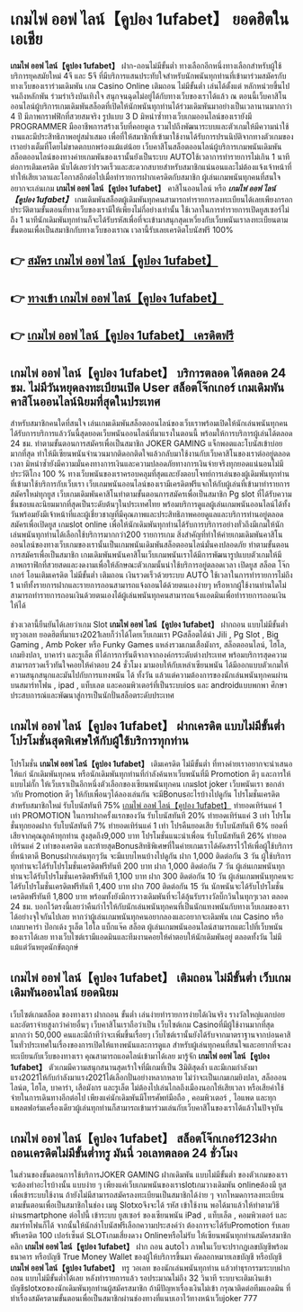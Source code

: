 # เกมไพ่ ออฟ ไลน์【คูปอง 1ufabet】  ยอดฮิตในเอเชีย 

**เกมไพ่ ออฟ ไลน์【คูปอง 1ufabet】** ฝาก-ถอนไม่มีขั้นต่ำ  ทางเลือกอีกหนึ่งทางเลือกสำหรับผู้ใช้บริการยุคสมัยใหม่ 4จี และ 5จี ที่มีบริการแสนประทับใจสำหรับนักพนันทุกท่านที่เข้ามาร่วมสมัครกับทางเว็บของเราร่วมเดิมพัน เกม Casino Online เติมถอน ไม่มีขั้นต่ำ เล่นได้ตั้งแต่ หลักหน่วยขึ้นไปจนถึงหลักพัน ร่วมร่าเริงบันเทิงใจ สนุกจนฉุดไม่อยู่ได้กับทางเว็บของเราได้แล้ว ณ ตอนนี้เว็บคาสิโนออนไลน์ผู้บริการเกมเดิมพันสล็อตที่เปิดให้นักพนันทุกท่านได้ร่วมเดิมพันมาอย่างเป็นเวลานานมากกว่า 4 ปี มีภาพกราฟฟิกที่สวยสมจริง รูปแบบ 3 D
มิหนำซ้ำทางเว็บเกมออนไลน์ของเรายังมี  PROGRAMMER มืออาชีพการสร้างเว็บที่คอยดูเล  รวมไปถึงพัฒนาระบบและตัวเกมให้มีความน่าใช้งานและมีประสิทธิภาพอยู่สม่ำเสมอ เพื่อที่ให้สมาชิกที่เข้ามาใช้งานได้รับการปรนนิบัติจากทางตัวเกมของเราอย่างเต็มที่โดยไม่ขาดตกบกพร่องแม้แต่น้อย เว็บคาสิโนสล็อตออนไลน์ผู้บริการเกมพนันเดิมพันสล็อตออนไลน์ของทางค่ายเกมพันของเรานั้นยังเป็นระบบ AUTOใช้เวลาการทำรายการไม่เกิน 1 นาที ต่อการเติมเครดิต นับได้เลยว่าIรวดเร็วและสะดวกสบายสำหรับสมาชิกแน่นอนและไม่ต้องแจ้งเจ้าหน้าที่ทำให้เสียเวลาและโอกาสอีกต่อไปเมื่อทำรายการฝากเครดิตกับสมาชิก
ผู้เล่นเกมพนันทุกคนที่สนใจอยากจะเล่นเกม **เกมไพ่ ออฟ ไลน์【คูปอง 1ufabet】** คาสิโนออนไลน์ หรือ ***เกมไพ่ ออฟ ไลน์【คูปอง 1ufabet】*** เกมเดิมพันสล็อตผู้เดิมพันทุกคนสามารถทำรายการลงทะเบียนได้เลยเพียงกรอกประวัติตามขั้นตอนที่ทางเว็บของเรามีให้เพียงไม่กี่อย่างเท่านั้น ใช้เวลาในการทำรายการเปิดยูสเซอร์ไม่ถึง 1 นาทีนักเดิมพันทุกท่านก็จะได้รับรหัสเพื่อที่จะเข้ามาสนุกสุดเหวี่ยงกับเว็บพนันเราลงทะเบียนตามขั้นตอนเพื่อเป็นสมาชิกกับทางเว็บของเราณ เวลานี้รับเลยเครดิตโบนัสฟรี 100%

## 👉 [สมัคร เกมไพ่ ออฟ ไลน์【คูปอง 1ufabet】](https://archa888.com/)
## 👉 [ทางเข้า เกมไพ่ ออฟ ไลน์【คูปอง 1ufabet】](https://archa888.com/)
## 👉 [เกมไพ่ ออฟ ไลน์【คูปอง 1ufabet】 เครดิตฟรี](https://archa888.com/)

## เกมไพ่ ออฟ ไลน์【คูปอง 1ufabet】 บริการตลอด ได้ตลอด 24 ชม. ไม่มีวันหยุดลงทะเบียนเปิด User สล็อตโจ๊กเกอร์ เกมเดิมพันคาสิโนออนไลน์นิยมที่สุดในประเทศ

สำหรับสมาชิกคนใดที่สนใจ เล่นเกมเดิมพันสล็อตออนไลน์ของเว็บเราพร้อมเปิดให้นักเล่นพนันทุกคนได้รับการบริการแล้ววันนี้สุดยอดเว็บพนันออนไลน์ที่มาแรงในตอนนี้ พร้อมให้การบริการผู้เล่นได้ตลอด 24 ชม. ทำตามขั้นตอนการสมัครเพื่อเป็นสมาชิก JOKER GAMING แจ็กพอตและโบนัสเข้าบ่อยมากที่สุด ทำให้มีเซียนพนันจำนวนมากติดอกติดใจแล้วกลับมาใช้งานกับเว็บคาสิโนของเราต่ออยู่ตลอดเวลา มิหนำซ้ำยังมีความมั่นคงทางการเงินและความปลอดภัยทางการเงินจ่ายจริงทุกยอดแน่นอนไม่มีประวัติโกง 100 % ทางเว็บพนันของเราครอบคลุมที่สุดและยังตอบโจทย์การเล่นของผู้เดิมพันทุกท่านที่เข้ามาใช้บริการกับเว็บเรา
เว็บเกมพนันออนไลน์ของเรามีเครดิตฟรีแจกให้กับผู้เล่นที่เข้ามาทำรายการสมัครใหม่ทุกยูส เว็บเกมเดิมพันคาสิโนทำตามขั้นตอนการสมัครเพื่อเป็นสมาชิก Pg slot ที่ได้รับความชื่นชอบและนิยมมากที่สุดเป็นระดับต้นๆในประเทศไทย พร้อมบริการดูแลผู้เล่นเกมพนันออนไลน์ได้ทั้งวันพร้อมยังมีเจ้าหน้าที่และผู้เชี่ยวชาญที่มีคุณภาพและประสิทธิภาพคอยดูแลและบริการท่านอยู่ตลอด สมัครเพื่อเปิดยูส เกมslot online เพื่อให้นักเดิมพันทุกท่านได้รับการบริการอย่างทั่วถึงมีเกมให้นักเล่นพนันทุกท่านได้เลือกใช้บริการมากกว่า200 รายการเกม
สิ่งสำคัญที่ทำให้ค่ายเกมเดิมพันคาสิโนออนไลน์ของทางเว็บเกมของเรานั้นเป็นเกมพนันเดิมพันสล็อตออนไลน์มั่นคงปลอดภัย ทำตามขั้นตอนการสมัครเพื่อเป็นสมาชิก  เกมเดิมพันพนันคาสิโนเว็บเกมพนันเราได้มีการพัฒนารูปแบบตัวเกมให้มีภาพกราฟิกที่สวยสดและงดงามเพื่อให้ลักษณะตัวเกมนั้นน่าใช้บริการอยู่ตลอดเวลา เปิดยูส สล็อต โจ๊กเกอร์ โอนเติมเครดิต ไม่มีขั้นต่ำ เติมถอน เงินรวดเร็วด้วยระบบ AUTO ใช้เวลาในการทำรายการไม่ถึง 1 นาทีทั้งรายการฝากและรายการถอนสามารถแจ้งถอนได้ด้วยตนเองง่ายๆ หรือหากผู้ใช้งานท่านใดไม่สามารถทำรายการถอนเงินด้วยตนเองได้ผู้เล่นพนันทุกคนสามารถแจ้งแอดมินเพื่อทำรายการถอนเงินให้ได้

ช่วงเวลานี้ยืนยันได้เลยว่าเกม Slot **เกมไพ่ ออฟ ไลน์【คูปอง 1ufabet】** ฝากถอน แบบไม่มีขั้นต่ำทรูวอเลท ยอดฮิตที่มาแรง2021เลยก็ว่าได้โดยเว็บเกมเรา PGสล็อตได้นำ  Jili , Pg Slot , Big Gaming , Amb Poker หรือ Funky Games แหล่งรวมเกมเสือมังกร, สล็อตออนไลน์, ไฮโล, เกมยิงปลา, บาคาร่า และรูเล็ต ที่ได้การการันตีจากจากองค์กรระดับต่างประเทศ พร้อมบริการสุดความสามารถรวดเร็วทันใจคอยให้คำตอบ 24 ชั่วโมง มามอบให้กับเหล่าเซียนพนัน ได้มีออกแบบตัวเกมให้ความสนุกสนุกและมันไปกับการแทงพนัน ได้ ทั้งวัน แล้วแต่ความต้องการของนักเล่นพนันทุกคนผ่านบนสมาร์ทโฟน , ipad , แท็บเลต และคอมพิวเตอร์ที่เป็นระบบios และ androidแบบพกพา ศึกษาประสบการณ์และพัฒนาสู่การเป็นนักปั่นสล็อตระดับประเทศ

## เกมไพ่ ออฟ ไลน์【คูปอง 1ufabet】 ฝากเครดิต แบบไม่มีขั้นต่ำ โปรโมชั่นสุดพิเศษให้กับผู้ใช้บริการทุกท่าน

โปรโมชั่น **เกมไพ่ ออฟ ไลน์【คูปอง 1ufabet】** เติมเครดิต ไม่มีขั้นต่ำ ที่ทางค่ายเราอยากจะนำเสนอให้แก่  นักเดิมพันทุกคน หรือนักเดิมพันทุกท่านที่กำลังค้นหาเว็บพนันที่มี  Promotion ดีๆ และการให้แบบไม่กั๊ก ให้เว็บเราเป็นอีกหนึ่งตัวเลือกของเซียนพนันทุกคน เกมslot joker เว็บพนันเรา ขอกล่าวกับ Promotion ดีๆ ให้กับเพื่อนๆได้ลองเล่นกัน จะมีBonusอะไรบ้างไปดูกัน
โปรโมชั่นเครดิตสำหรับสมาชิกใหม่ รับโบนัสทันที 75% [เกมไพ่ ออฟ ไลน์【คูปอง 1ufabet】](https://archa888.com/) ทำยอดเทิร์นแค่ 1 เท่า
 PROMOTION ในการฝากครั้งแรกของวัน รับโบนัสทันที 20% ทำยอดเทิร์นแค่ 3 เท่า
โปรโมชั่นทุกยอดฝาก รับโบนัสทันที 7% ทำยอดเทิร์นแค่ 1 เท่า
โปรคืนยอดเสีย รับโบนัสทันที 6% ยอดที่เสียจากคุณลูกค้าทุกท่าน สูงสุดถึง9,000 บาท
โปรโมชั่นแนะนำเพื่อน รับโบนัสทันที 26% ทำยอดเทิร์นแค่ 2 เท่าของเครดิต
และท้ายสุดBonusสิทธิพิเศษที่ในค่ายเกมเราได้คัดสรรไว้ให้เพื่อผู้ใช้บริการที่หน้าตาดี Bonusฝากเล่นทุกๆวัน จะมีแบบไหนบ้างไปดูกัน
ฝาก 1,000 ติดต่อกัน 3 วัน ผู้ใช้บริการทุกท่านจะได้รับโปรโมชั่นเครดิตฟรีทันที 200 บาท
ฝาก 1,000 ติดต่อกัน 7 วัน ผู้เล่นเกมพนันทุกท่านจะได้รับโปรโมชั่นเครดิตฟรีทันที 1,100 บาท
ฝาก 300 ติดต่อกัน 10 วัน ผู้เล่นเกมพนันทุกคนจะได้รับโปรโมชั่นเครดิตฟรีทันที 1,400 บาท
ฝาก 700 ติดต่อกัน 15 วัน นักพนันจะได้รับโปรโมชั่นเครดิตฟรีทันที 1,800 บาท
พร้อมทั้งยังมีการวางเดิมพันที่จะได้ลุ้นรับรางวัลบิ๊กวินในทุกๆเวลา ตลอด 24 ชม. บอกไว้ตรงนี้เลยว่าคืนกำไรให้กับนักเล่นพนันทุกคนที่เป็นนักแทงพนันกับทางเว็บเกมของเราได้อย่างจุใจกันไปเลย หากว่าผู้เล่นเกมพนันทุกคนอยากลองและอยากจะเดิมพัน เกม Casino หรือเกมบาคาร่า ป๊อกเด้ง รูเล็ต ไฮโล แบ็กแจ๊ค สล็อต ผู้เล่นเกมพนันออนไลน์สามารถแตะไปที่เว็บพนันของเราได้เลย ทางเว็บไซต์เรามีแอดมินและทีมงานคอยให้คำตอบให้นักเดิมพันอยู่ ตลอดทั้งวัน ไม่มีแม้แต่วันหยุดนักขัตฤกษ์

## เกมไพ่ ออฟ ไลน์【คูปอง 1ufabet】 เติมถอน ไม่มีขั้นต่ำ  เว็บเกมเดิมพันออนไลน์ ยอดนิยม

เว็บไซต์เกมสล็อต ของทางเรา ฝากถอน ขั้นต่ำ เล่นง่ายทำรายการง่ายได้เงินจริง รางวัลใหญ่แตกบ่อยและอัตราจ่ายสูงกว่าค่ายอื่นๆ เว็บคาสิโนเราถือว่าเป็น เว็บไซต์เกม Casinoที่มีผู้ใช้งานมากที่สุดมากกว่า 50,000 คนและมีถ้าทีว่าจะเพิ่มขึ้นเรื่อยๆ เว็บไซต์เรานั้นยังได้รับจากมาตราฐานจากบ่อนคาสิโนทั่วประเทศในเรื่องของการเปิดให้แทงพนันและการดูแล สำหรับผู้เล่นทุกคนที่สนใจและอยากที่จะลงทะเบียนกับเว็บของทางเรา คุณสามารถแอดไลน์เข้ามาได้เลย
	มารู้จัก **เกมไพ่ ออฟ ไลน์【คูปอง 1ufabet】** ตัวเกมมีความสนุกสนานสุดเร้าใจที่มีเกมที่เป็น 3มิติสุดล้ำ และมีเกมกำลังมาแรง2021ให้กับกำลังมาแรง2021ได้เลือกปั่นอย่างหลากหลาย  ไม่ว่าจะเป็นเกมเกมยิงปลา, สล็อออนไลน์ต, ไฮโล, บาคาร่า, เสือมังกร และรูเล็ต ไม่ต้องไปเล่นไกลถึงเมืองนอกให้เสียเวลา หรือเสียค่าใช้จ่ายในการเดินทางอีกต่อไป เพียงแค่นักเดิมพันมีโทรศัพท์มือถือ , คอมพิวเตอร์ , ไอแพด และทุกแพลตฟอร์มเครื่องเดียวผู้เล่นทุกท่านก็สามารถเข้ามาร่วมเล่นกับเว็บคาสิโนของเราได้แล้วในปัจจุบัน

## เกมไพ่ ออฟ ไลน์【คูปอง 1ufabet】 สล็อตโจ๊กเกอร์123ฝากถอนเครดิตไม่มีขั้นต่ำทรู มันนี่ วอเลทตลอด 24 ชั่วโมง

ในส่วนของขั้นตอนการใช้บริการJOKER GAMING ฝากเดิมพัน แบบไม่มีขั้นต่ำ ของตัวเกมของเรา จะต้องทำอะไรบ้างนั้น แบบง่าย ๆ เพียงแค่เว็บเกมพนันของเราslotเกมวางเดิมพัน onlineต้องมี ยูส เพื่อเข้าระบบใช้งาน ถ้ายังไม่มีสามารถสมัครลงทะเบียนเป็นสมาชิกได้ง่าย ๆ จากโหมดการลงทะเบียนตามขั้นตอนเพื่อเป็นสมาชิกในช่อง เมนู Slotxoจึงจะได้ รหัส เข้าใช้งาน พอได้มาแล้วให้ทำตามวิธีผ่านsmartphone ต่อไปนี้
เข้าระบบ ยูสเซอร์  ของเซียนพนัน iPad , แท็บเล็ต , คอมพิวเตอร์ และสมาร์ทโฟนก็ได้
จากนั้นให้นักล่าโบนัสฟรีเลือกความประสงค์ว่า ต้องการจะได้รับPromotion รับเลยฟรีเครดิต 100 เปอร์เซ็นต์  SLOTเกมเสี่ยงดวง Onlineหรือไม่รับ
ให้เซียนพนันทุกท่านสมัครสมาชิก คลิก **เกมไพ่ ออฟ ไลน์【คูปอง 1ufabet】** ฝาก ถอน autoไว ภาพในเว็บจะปรากฏเลขบัญชีพร้อมธนาคาร หรือบัญชี True Money Wallet ของผู้ให้บริการขึ้นมา
คัดลอกหมายเลขบัญชี หรือบัญชี **เกมไพ่ ออฟ ไลน์【คูปอง 1ufabet】** ทรู วอเลท ของนักเล่นพนันทุกท่าน แล้วทำธุรกรรมระบบฝากถอน แบบไม่มีขั้นต่ำได้เลย
หลังทำรายการแล้ว รอประมาณไม่ถึง 32 วินาที ระบบจะเติมเงินเข้าบัญชีslotxoของนักเดิมพันทุกท่านผู้สมัครสมาชิก
ถ้ามีปัญหาเรื่องเงินไม่เข้า กรุณาติดต่อทีมแอดมิน ที่ทำเรื่องสมัครตามขั้นตอนเพื่อเป็นสมาชิกผ่านช่องทางที่แนบเอาไว้ทางหน้าเว็บjoker 777


